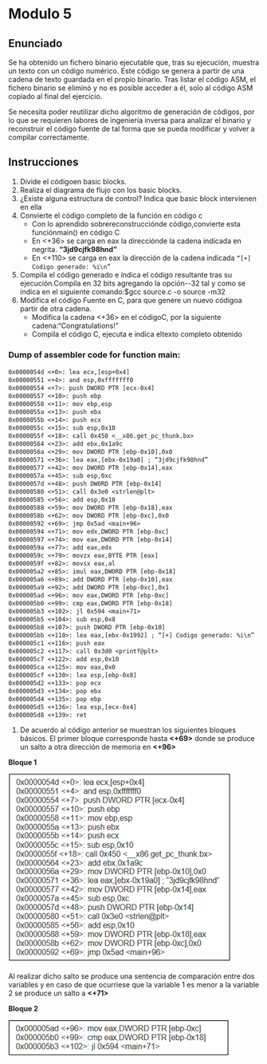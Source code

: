 # Modulo 5

## Enunciado

Se ha obtenido un fichero binario ejecutable que, tras su ejecución, muestra un texto con un código numérico. Este código se genera a partir de una cadena de texto guardada en el propio binario. Tras listar el código ASM, el fichero binario se eliminó y no es posible acceder a él, solo al código ASM copiado al final del ejercicio.

Se necesita poder reutilizar dicho algoritmo de generación de códigos, por lo que se requieren labores de ingeniería inversa para analizar el binario y reconstruir el  código fuente de tal forma que se pueda modificar y volver a compilar correctamente.

## Instrucciones

1. Divide el códigoen basic blocks.
2. Realiza el diagrama de flujo con los basic blocks.
3. ¿Existe alguna estructura de control? Indica que basic block intervienen en ella
4. Convierte el código completo de la función en código c
    - Con lo aprendido sobrereconstrucciónde código,convierte esta funciónmain() en código C
    - En <+36> se carga en eax la direcciónde la cadena indicada en negrita. **“3jd9cjfk98hnd”**
    - En <+110> se carga en eax la dirección de la cadena indicada `“[+] Codigo generado: %i\n”` 
5. Compila el código generado e indica el código resultante tras su ejecución.Compila en 32 bits agregando la opción--32 tal y como se indica en el siguiente comando:$gcc source.c -o source -m32
6. Modifica el código Fuente en C, para que genere un nuevo códigoa partir de otra cadena.
    - Modifica la cadena <+36> en el códigoC, por la siguiente cadena:“Congratulations!”
    - Compila el código C, ejecuta e indica eltexto completo obtenido

### Dump of assembler code for function main:

``` 
0x0000054d <+0>: lea ecx,[esp+0x4]
0x00000551 <+4>: and esp,0xfffffff0
0x00000554 <+7>: push DWORD PTR [ecx-0x4]
0x00000557 <+10>: push ebp
0x00000558 <+11>: mov ebp,esp
0x0000055a <+13>: push ebx
0x0000055b <+14>: push ecx
0x0000055c <+15>: sub esp,0x10
0x0000055f <+18>: call 0x450 <__x86.get_pc_thunk.bx>
0x00000564 <+23>: add ebx,0x1a9c
0x0000056a <+29>: mov DWORD PTR [ebp-0x10],0x0
0x00000571 <+36>: lea eax,[ebx-0x19a0] ; “3jd9cjfk98hnd”
0x00000577 <+42>: mov DWORD PTR [ebp-0x14],eax
0x0000057a <+45>: sub esp,0xc
0x0000057d <+48>: push DWORD PTR [ebp-0x14]
0x00000580 <+51>: call 0x3e0 <strlen@plt>
0x00000585 <+56>: add esp,0x10
0x00000588 <+59>: mov DWORD PTR [ebp-0x18],eax
0x0000058b <+62>: mov DWORD PTR [ebp-0xc],0x0
0x00000592 <+69>: jmp 0x5ad <main+96>
0x00000594 <+71>: mov edx,DWORD PTR [ebp-0xc]
0x00000597 <+74>: mov eax,DWORD PTR [ebp-0x14]
0x0000059a <+77>: add eax,edx
0x0000059c <+79>: movzx eax,BYTE PTR [eax]
0x0000059f <+82>: movsx eax,al
0x000005a2 <+85>: imul eax,DWORD PTR [ebp-0x18]
0x000005a6 <+89>: add DWORD PTR [ebp-0x10],eax
0x000005a9 <+92>: add DWORD PTR [ebp-0xc],0x1
0x000005ad <+96>: mov eax,DWORD PTR [ebp-0xc]
0x000005b0 <+99>: cmp eax,DWORD PTR [ebp-0x18]
0x000005b3 <+102>: jl 0x594 <main+71>
0x000005b5 <+104>: sub esp,0x8
0x000005b8 <+107>: push DWORD PTR [ebp-0x10]
0x000005bb <+110>: lea eax,[ebx-0x1992] ; “[+] Codigo generado: %i\n”
0x000005c1 <+116>: push eax
0x000005c2 <+117>: call 0x3d0 <printf@plt>
0x000005c7 <+122>: add esp,0x10
0x000005ca <+125>: mov eax,0x0
0x000005cf <+130>: lea esp,[ebp-0x8]
0x000005d2 <+133>: pop ecx
0x000005d3 <+134>: pop ebx
0x000005d4 <+135>: pop ebp
0x000005d5 <+136>: lea esp,[ecx-0x4]
0x000005d8 <+139>: ret
```

1. De  acuerdo  al código anterior se muestran los siguientes bloques básicos. El primer bloque corresponde hasta **<+69>** donde se produce un salto a otra dirección de memoria en **<+96>**

**Bloque 1**

![](/images/modulo5/bloque1.PNG)

  Al realizar dicho salto se produce una sentencia de comparación entre dos variables y en caso de que ocurriese que la variable 1 es menor a la variable 2 se produce un salto a **<+71>**
  
 **Bloque 2**
 
 ![](/images/modulo5/bloque2.PNG)
 
 
